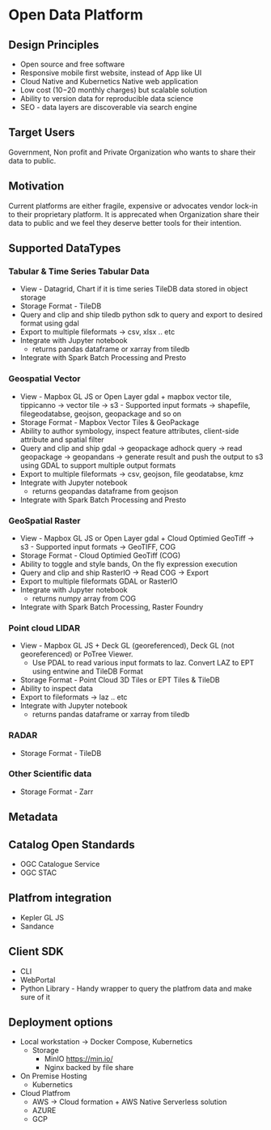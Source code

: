 # Open Data Platform

## Design Principles
- Open source and free software
- Responsive mobile first website, instead of App like UI
- Cloud Native and Kubernetics Native web application
- Low cost ($10-$20 monthly charges) but scalable solution  
- Ability to version data for reproducible data science 
- SEO - data layers are discoverable via search engine

## Target Users
Government, Non profit and Private Organization who wants to share their data to public.

## Motivation
Current platforms are either fragile, expensive or advocates vendor lock-in to their proprietary platform. It is apprecated when Organization share their data to public and we feel they deserve better tools for their intention. 


## Supported DataTypes
### Tabular & Time Series Tabular Data
- View - Datagrid, Chart if it is time series
	TileDB data stored in object storage
- Storage Format - TileDB
- Query and clip and ship
	tiledb python sdk to query and export to desired format using gdal 
- Export to multiple fileformats -> csv, xlsx .. etc
- Integrate with Jupyter notebook
	- returns pandas dataframe or xarray from tiledb
- Integrate with Spark Batch Processing and Presto

### Geospatial Vector
- View - Mapbox GL JS or Open Layer
	gdal + mapbox vector tile, tippicanno -> vector tile -> s3
		- Supported input formats -> shapefile, filegeodatabse, geojson, geopackage and so on
- Storage Format - Mapbox Vector Tiles & GeoPackage
- Ability to author symbology, inspect feature attributes, client-side attribute and spatial filter 
- Query and clip and ship
	gdal -> geopackage
	adhock query -> read geopackage -> geopandans -> generate result and push the output to s3  
	using GDAL to support multiple output formats 	
- Export to multiple fileformats -> csv, geojson, file geodatabse, kmz	
- Integrate with Jupyter notebook
	- returns geopandas dataframe from geojson
- Integrate with Spark Batch Processing and Presto

### GeoSpatial Raster
- View - Mapbox GL JS or Open Layer
	gdal + Cloud Optimied GeoTiff -> s3
		- Supported input formats -> GeoTIFF, COG
- Storage Format - Cloud Optimied GeoTiff (COG)
- Ability to toggle and style bands, On the fly expression execution 
- Query and clip and ship
	RasterIO -> Read COG -> Export 	
- Export to multiple fileformats 
	GDAL or RasterIO	
- Integrate with Jupyter notebook
	- returns numpy array from COG
- Integrate with Spark Batch Processing, Raster Foundry
	
### Point cloud LIDAR
- View - Mapbox GL JS + Deck GL (georeferenced), Deck GL (not georeferenced) or PoTree Viewer.
	- Use PDAL to read various input formats to laz. Convert LAZ to EPT using entwine and TileDB Format
- Storage Format - Point Cloud 3D Tiles or EPT Tiles & TileDB 
- Ability to inspect data
- Export to fileformats -> laz .. etc
- Integrate with Jupyter notebook
	- returns pandas dataframe or xarray from tiledb


### RADAR
- Storage Format - TileDB 
### Other Scientific data
- Storage Format - Zarr 


## Metadata

## Catalog Open Standards 
 - OGC Catalogue Service
 - OGC STAC

## Platfrom integration
- Kepler GL JS
- Sandance

## Client SDK
- CLI
- WebPortal
- Python Library - Handy wrapper to query the platfrom data and make sure of it

## Deployment options
- Local workstation -> Docker Compose, Kubernetics
	- Storage  
		- MinIO https://min.io/ 
		- Nginx backed by file share
- On Premise Hosting 
	- Kubernetics
- Cloud Platfrom 
	- AWS -> Cloud formation + AWS Native Serverless solution 
	- AZURE
	- GCP
